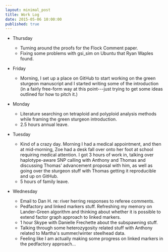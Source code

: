 ```yaml
---
layout: minimal_post
title: Work Log
date: 2015-05-06 10:00:00 
published: true
---
```


    
    
* Thursday
    * Turning around the proofs for the Flock Comment paper.
    * Fixing some problems with gsi_sim on Ubuntu that Ryan Waples found.
    
* Friday
    * Morning, I set up a place on GitHub to start working on the green sturgeon manuscript and
    I started writing some of the introduction (in a fairly free-form way at this point---just
    trying to get some ideas outlined for how to pitch it.)
    
* Monday
    * Literature searching on tetraploid and polyploid analysis methods while framing the
    green sturgeon introduction.
    * 2.5 hours annual leave.
    
* Tuesday
    * Kind of a crazy day.  Morning I had a medical appointment, and then at mid-morning, Zoe had
    a desk fall over onto her foot at school requiring medical attention. I got 3 hours of work in,
    talking over haplotype-aware SNP calling with Anthony and Thomas and discussing Thomas' 
    advancement proposal with him, as well as going over the sturgeon stuff with Thomas getting it
    reproducible and up on GitHub.
    * 5 hours of family leave.

* Wednesday
    * Email to Dan H. re: river herring responses to referee comments.
    * Pedfactory and linked markers stuff.  Refreshing my memory on Lander-Green algorithm and
    thinking about whether it is possible to extend factor graph approach to linked markers.
    * 1 hour Skype with Danielle Frechette about the subspawning stuff.
    * Talking through some heterozygosity related stuff with Anthony related to Martha's summer/winter steelhead data.
    * Feeling like I am actually making some progress on linked markers in the pedfactory
    approach...